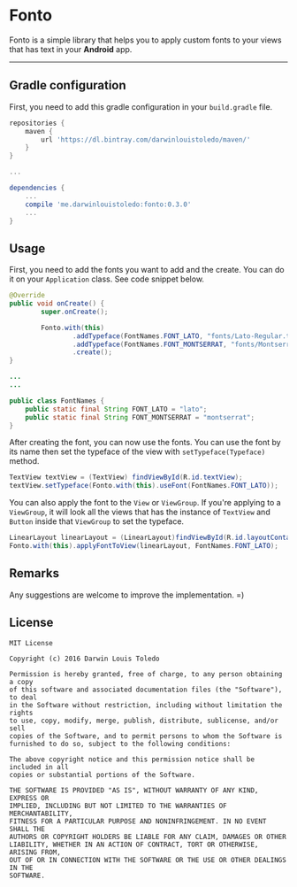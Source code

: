 Fonto
===================

Fonto is a simple library that helps you to apply custom fonts to your views that has text in your **Android** app.

----------


Gradle configuration
-------------------------------
First, you need to add this gradle configuration in your `build.gradle` file.

```gradle
repositories {
    maven {
        url 'https://dl.bintray.com/darwinlouistoledo/maven/'
    }
}

...

dependencies {
    ...
    compile 'me.darwinlouistoledo:fonto:0.3.0'
    ...
}

```

Usage
---------
First, you need to add the fonts you want to add and the create. You can do it on your `Application` class. See code snippet below.

```java
@Override
public void onCreate() {
        super.onCreate();

        Fonto.with(this)
                .addTypeface(FontNames.FONT_LATO, "fonts/Lato-Regular.ttf")
                .addTypeface(FontNames.FONT_MONTSERRAT, "fonts/Montserrat-Regular.ttf")
                .create();
}

...
...

public class FontNames {
    public static final String FONT_LATO = "lato";
    public static final String FONT_MONTSERRAT = "montserrat";
}

```

After creating the font, you can now use the fonts. You can use the font by its name then set the typeface of the view with `setTypeface(Typeface)` method.

```java
TextView textView = (TextView) findViewById(R.id.textView);
textView.setTypeface(Fonto.with(this).useFont(FontNames.FONT_LATO));
```
You can also apply the font to the `View` or `ViewGroup`. If you're applying to a `ViewGroup`, it will look all the views that has the instance of `TextView` and `Button` inside that `ViewGroup` to set the typeface.

```java
LinearLayout linearLayout = (LinearLayout)findViewById(R.id.layoutContainer);
Fonto.with(this).applyFontToView(linearLayout, FontNames.FONT_LATO);
```

Remarks
------------
Any suggestions are welcome to improve the implementation. =)


License
------------
```
MIT License

Copyright (c) 2016 Darwin Louis Toledo

Permission is hereby granted, free of charge, to any person obtaining a copy
of this software and associated documentation files (the "Software"), to deal
in the Software without restriction, including without limitation the rights
to use, copy, modify, merge, publish, distribute, sublicense, and/or sell
copies of the Software, and to permit persons to whom the Software is
furnished to do so, subject to the following conditions:

The above copyright notice and this permission notice shall be included in all
copies or substantial portions of the Software.

THE SOFTWARE IS PROVIDED "AS IS", WITHOUT WARRANTY OF ANY KIND, EXPRESS OR
IMPLIED, INCLUDING BUT NOT LIMITED TO THE WARRANTIES OF MERCHANTABILITY,
FITNESS FOR A PARTICULAR PURPOSE AND NONINFRINGEMENT. IN NO EVENT SHALL THE
AUTHORS OR COPYRIGHT HOLDERS BE LIABLE FOR ANY CLAIM, DAMAGES OR OTHER
LIABILITY, WHETHER IN AN ACTION OF CONTRACT, TORT OR OTHERWISE, ARISING FROM,
OUT OF OR IN CONNECTION WITH THE SOFTWARE OR THE USE OR OTHER DEALINGS IN THE
SOFTWARE.

```
